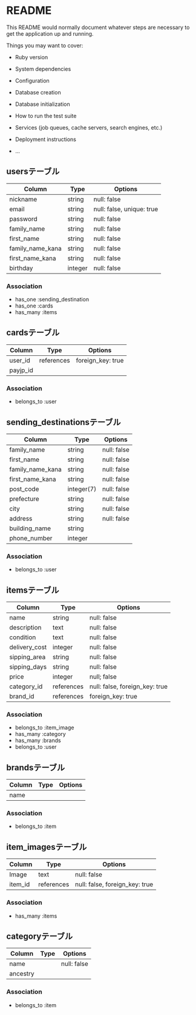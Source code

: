 # README

This README would normally document whatever steps are necessary to get the
application up and running.

Things you may want to cover:

* Ruby version

* System dependencies

* Configuration

* Database creation

* Database initialization

* How to run the test suite

* Services (job queues, cache servers, search engines, etc.)

* Deployment instructions

* ...

## usersテーブル

|Column|Type|Options|
|------|----|-------|
|nickname|string|null: false|
|email|string|null: false, unique: true|
|password|string|null: false|
|family_name|string|null: false|
|first_name|string|null: false|
|family_name_kana|string|null: false|
|first_name_kana|string|null: false|
|birthday|integer|null: false|

### Association
- has_one :sending_destination
- has_one :cards
- has_many :items

## cardsテーブル

|Column|Type|Options|
|------|----|-------|
|user_id|references|foreign_key: true|
|payjp_id|||

### Association
- belongs_to :user

## sending_destinationsテーブル

|Column|Type|Options|
|------|----|-------|
|family_name|string|null: false|
|first_name|string|null: false|
|family_name_kana|string|null: false|
|first_name_kana|string|null: false|
|post_code|integer(7)|null: false|
|prefecture|string|null: false|
|city|string|null: false|
|address|string|null: false|
|building_name|string||
|phone_number|integer||

### Association
- belongs_to :user

## itemsテーブル

|Column|Type|Options|
|------|----|-------|
|name|string|null: false|
|description|text|null: false|
|condition|text|null: false|
|delivery_cost|integer|null: false|
|sipping_area|string|null: false|
|sipping_days|string|null: false|
|price|integer|null; false|
|category_id|references|null: false, foreign_key: true|
|brand_id|references|foreign_key: true|

### Association
- belongs_to :item_image
- has_many :category
- has_many :brands
- belongs_to :user

## brandsテーブル

|Column|Type|Options|
|------|----|-------|
|name|||

### Association
- belongs_to :item

## item_imagesテーブル

|Column|Type|Options|
|------|----|-------|
|Image|text|null: false|
|item_id|references|null: false, foreign_key: true|

### Association
- has_many :items

## categoryテーブル

|Column|Type|Options|
|------|----|-------|
|name||null: false|
|ancestry|||

### Association
- belongs_to :item
